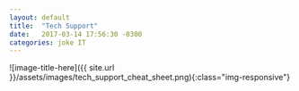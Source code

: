 ```yaml
---
layout: default
title:  "Tech Support"
date:   2017-03-14 17:56:30 -0300
categories: joke IT 
---
```

![image-title-here]({{ site.url }}/assets/images/tech_support_cheat_sheet.png){:class="img-responsive"}